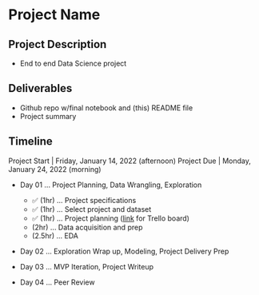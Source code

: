 # Project Name

## Project Description
- End to end Data Science project

## Deliverables
- Github repo w/final notebook and (this) README file
- Project summary

## Timeline
Project Start | Friday, January 14, 2022 (afternoon)
Project Due |   Monday, January 24, 2022 (morning)
- Day 01 ... Project Planning, Data Wrangling, Exploration
    - ✅ (1hr) ... Project specifications
    - ✅ (1hr) ... Select project and dataset
    - ✅ (1hr) ... Project planning (<a href = https://trello.com/b/yTcSXVlK/individual-project>link</a> for Trello board)
    - (2hr) ... Data acquisition and prep
    - (2.5hr) ... EDA

- Day 02 ... Exploration Wrap up, Modeling, Project Delivery Prep
- Day 03 ... MVP Iteration, Project Writeup
- Day 04 ... Peer Review